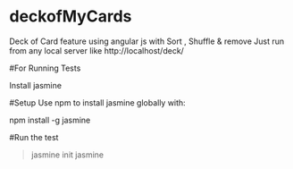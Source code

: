 # deckofMyCards
Deck of Card feature using angular js with Sort , Shuffle &amp; remove
Just run from any local server like http://localhost/deck/

#For Running Tests

Install jasmine

#Setup
Use npm to install jasmine globally with:

npm install -g jasmine


#Run the test
> jasmine init
> jasmine